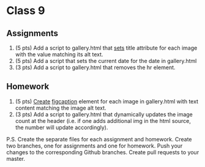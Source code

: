 # Class 9

## Assignments

1. (5 pts) Add a script to gallery.html that [sets](https://developer.mozilla.org/en-US/docs/Web/API/Element/setAttribute) title attribute for each image with the value matching its alt text.
2. (5 pts) Add a script that sets the current date for the date in gallery.html
3. (3 pts) Add a script to gallery.html that removes the hr element.

## Homework

1. (5 pts) [Create](https://developer.mozilla.org/en-US/docs/Web/API/Document/createElement) [figcaption](https://developer.mozilla.org/en-US/docs/Web/HTML/Element/figcaption) element for each image in gallery.html with text content matching the image alt text.
2. (3 pts) Add a script to gallery.html that dynamically updates the image count at the header (i.e. if one adds additional img in the html source, the number will update accordingly).

P.S. Create the separate files for each assignment and homework. Create two branches, one for assignments and one for homework. Push your changes to the corresponding Github branches. Create pull requests to your master.
